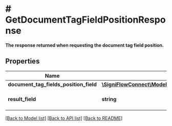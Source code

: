 # # GetDocumentTagFieldPositionResponse

#### The response returned when requesting the document tag field position.

## Properties

Name | Type | Description | Notes
------------ | ------------- | ------------- | -------------
**document_tag_fields_position_field** | [**\SigniFlowConnect\Model\GetDocumentTagFieldPositionResponseDocumentTagFieldsPositionField[]**](GetDocumentTagFieldPositionResponseDocumentTagFieldsPositionField.md) |  |
**result_field** | **string** | Displays the result of the call. |

[[Back to Model list]](../../README.md#models) [[Back to API list]](../../README.md#endpoints) [[Back to README]](../../README.md)
